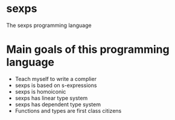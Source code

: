 # sexps
The sexps programming language

# Main goals of this programming language
- Teach myself to write a complier
- sexps is based on s-expressions
- sexps is homoiconic
- sexps has linear type system
- sexps has dependent type system
- Functions and types are first class citizens
